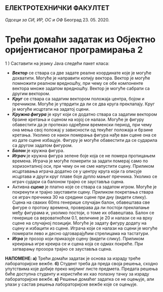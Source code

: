 ## ЕЛЕКТРОТЕХНИЧКИ ФАКУЛТЕТ

_Одсеци за СИ, ИР, ОС и ОФ_ Београд 23. 05. 2020.


# Трећи домаћи задатак из Објектно оријентисаног програмирања 2

1 ) Саставити на језику Java следећи пакет класа:

- **_Вектор_** се ствара са две задате реалне координате које је могуће дохватити. Могуће је
    направити копију вектора. Вектор је могуће помножити реалном вредношћу, при чему се обе
    компоненте вектора множе задатом вредношћу. Вектор је могуће сабрати са другим
    вектором.
- **_Круг_** се ствара са задатим вектором положаја центра, бојом и пречником. Могуће је утврдити
    да ли се два круга преклапају. Круг је могуће исцртати на задатој сцени.
- **_Кружна фигура_** је круг који се додатно ствара са задатим вектором брзине кретања и сценом
    на којој се налази. Могуће је фигуру обавестити да је протекао одређени временски период,
    при чему она мења свој положај у зависности од текућег положаја и брзине кретања.
    Уколико се након померања фигура нађе ван сцене она се из дате сцене избацује. Фигуру је
    могуће обавестити да се сударила са другом задатом фигуром.
- **_Балон_** је кружна фигура.
- **_Играч_** је кружна фигура зелене боје која се не помера протицањем времена. Играча је могуће
    померити за задати померај само по хоризонталној оси, при чему он не сме напустити сцену.
    Приликом исцртавања играча додатно се у центру круга који га описује исцртава и други
    круг плаве боје дупло мањег пречника. Уколико се играч судари са балоном трајно се
    зауставља сцена.
- Активна **_сцена_** је платно које се ствара са
    задатом игром. Могуће је покренути и трајно
    зауставити сцену. Приликом покретања ствара
    се играч пречника 30 на средини сцене при дну
    (видети слику). Сцена на сваких 60ms генерише
    случајан балон, обавештава све фигуре о
    протоку времена, проверава да ли постоји
    преклапање међу фигурама и, уколико постоји, о
    томе их обавештава. Балон се генерише са
    вероватноћом 0.1, величине је 20 и налази се на
    врху сцене на случајној позицији. Могуће је
    задату фигуру додату на сцену и избацити из
    сцене. Играча који се налази на сцени је могуће
    померати лево и десно одговарајућим
    стрелицама на тастатури.
- **_Игра_** је прозор који приказује сцену (видети
    слику). Приликом креирања игре креира се и сцена која се одмах покреће. При затварању
    прозора трајно се зауставља сцена.

**НАПОМЕНЕ:
а)** Трећи домаћи задатак је основа за израду треће лабораторијске вежбе.
**б)** Студент треба да преда своја решења, сходно упутствима које добије преко мејлинг листе предмета. Предата
решења биће доступна студенту и користиће их као полазну тачку за израду лабораторијске вежбе.
**в)** Решење домаћег задатка се не оцењује, али улази у састав решења лабораторијске вежбе које се оцењује.


